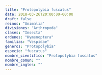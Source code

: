 ```yaml
---
title: "Protopolybia fuscatus"
date: 2018-03-26T20:00:00-00:00
draft: false
reinos: "Animalia"
divisiones: "Arthropoda"
clases: "Insecta"
ordenes: "Hymenoptera"
familias: "Vespidae"
generos: "Protopolybia"
especie: "fuscatus"
nombre_cientifico: "Protopolybia fuscatus"
nombre_comun: ""
nombre_ingles: ""
---
```

